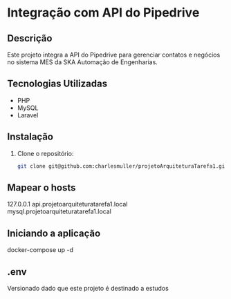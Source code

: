 # Integração com API do Pipedrive

## Descrição
 Este projeto integra a API do Pipedrive para gerenciar contatos e negócios no sistema MES da SKA Automação de Engenharias.

## Tecnologias Utilizadas
- PHP
- MySQL
- Laravel

## Instalação
1. Clone o repositório:
   ```sh
   git clone git@github.com:charlesmuller/projetoArquiteturaTarefa1.git

## Mapear o hosts
 127.0.0.1 api.projetoarquiteturatarefa1.local mysql.projetoarquiteturatarefa1.local

## Iniciando a aplicação
docker-compose up -d

## .env
 Versionado dado que este projeto é destinado a estudos